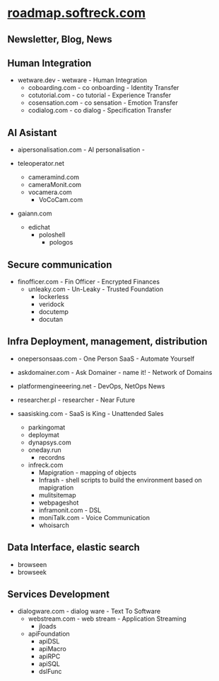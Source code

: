 # [roadmap.softreck.com](http://roadmap.softreck.com)

## Newsletter, Blog, News


 


## Human Integration

+ wetware.dev - wetware - Human Integration
  + coboarding.com - co onboarding - Identity Transfer
  + cotutorial.com - co tutorial - Experience Transfer 
  + cosensation.com -  co sensation - Emotion Transfer
  + codialog.com - co dialog - Specification Transfer


## AI Asistant

+ aipersonalisation.com - AI personalisation -
  
+ teleoperator.net
  + cameramind.com
  + cameraMonit.com  
  + vocamera.com  
    + VoCoCam.com      

+ gaiann.com
  + edichat
    + poloshell
      + pologos
    
  

## Secure communication

+ finofficer.com - Fin Officer - Encrypted Finances
  + unleaky.com - Un-Leaky - Trusted Foundation
    + lockerless
    + veridock
    + docutemp
    + docutan
    




## Infra Deployment, management, distribution

+ onepersonsaas.com - One Person SaaS - Automate Yourself
+ askdomainer.com - Ask Domainer - name it! - Network of Domains

+ platformengineeering.net - DevOps, NetOps  News
+ researcher.pl - researcher - Near Future
  
+ saasisking.com - SaaS is King - Unattended Sales
  + parkingomat
  + deploymat
  + dynapsys.com
  + oneday.run 
    + recordns
  + infreck.com
    + Mapigration - mapping of objects
    + Infrash - shell scripts to build the environment based on mapigration    
    + mulitsitemap
    + webpageshot
    + inframonit.com - DSL
    + moniTalk.com - Voice Communication 
    + whoisarch




## Data Interface, elastic search

+ browseen
+ browseek





## Services Development

  
+ dialogware.com - dialog ware - Text To Software
  + webstream.com - web stream - Application Streaming  
    + jloads
  + apiFoundation
    + apiDSL
    + apiMacro
    + apiRPC
    + apiSQL
    + dslFunc


